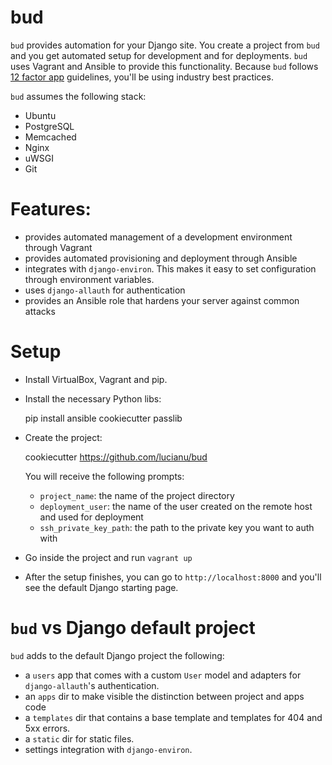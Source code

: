 # bud
`bud` provides automation for your Django site. You create a project from
`bud` and you get automated setup for development and for deployments. `bud`
uses Vagrant and Ansible to provide this functionality. Because `bud` follows
[12 factor app](http://12factor.net/) guidelines, you'll be using
industry best practices.

`bud` assumes the following stack:
- Ubuntu
- PostgreSQL
- Memcached
- Nginx
- uWSGI
- Git

# Features:
- provides automated management of a development environment through Vagrant
- provides automated provisioning and deployment through Ansible
- integrates with `django-environ`. This makes it easy to set configuration
through environment variables.
- uses `django-allauth` for authentication
- provides an Ansible role that hardens your server against common attacks

# Setup
- Install VirtualBox, Vagrant and pip.
- Install the necessary Python libs:

    pip install ansible cookiecutter passlib

- Create the project:

    cookiecutter https://github.com/lucianu/bud

  You will receive the following prompts:

    - `project_name`: the name of the project directory
    - `deployment_user`: the name of the user created on the remote host and used for deployment
    - `ssh_private_key_path`: the path to the private key you want to auth with

- Go inside the project and run `vagrant up`
- After the setup finishes, you can go to `http://localhost:8000` and you'll
see the default Django starting page.

# `bud` vs Django default project
`bud` adds to the default Django project the following:
- a `users` app that comes with a custom `User` model and adapters for
`django-allauth`'s authentication.
- an `apps` dir to make visible the distinction between project and apps code
- a `templates` dir that contains a base template and templates for 404 and 5xx
errors.
- a `static` dir for static files.
- settings integration with `django-environ`.

